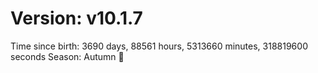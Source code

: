 # Version: v10.1.7
Time since birth: 3690 days, 88561 hours, 5313660 minutes, 318819600 seconds
Season: Autumn 🍁
